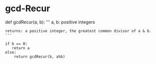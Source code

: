 # gcd-Recur
def gcdRecur(a, b):
    '''
    a, b: positive integers
    
    returns: a positive integer, the greatest common divisor of a & b.
    '''
    
    if b == 0:
       return a  
    else:
        return gcdRecur(b, a%b)

